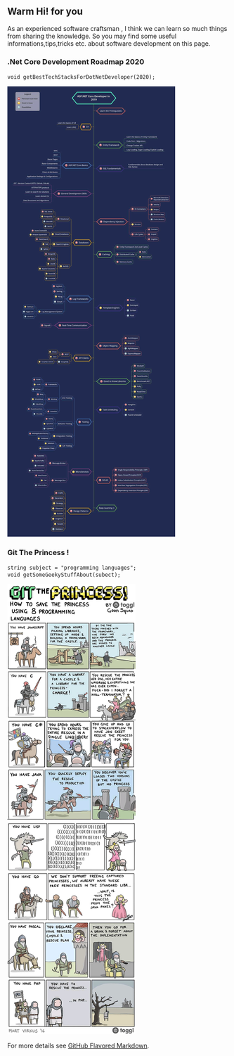 ## Warm Hi! for you

As an experienced software craftsman , I think we can learn so much things from sharing the knowledge.
So you may find some useful informations,tips,tricks etc. about software development on this page.

### .Net Core Development Roadmap 2020

```
void getBestTechStacksForDotNetDeveloper(2020);
```

<img src="images/roadmap.jpg?raw=true"/>

### Git The Princess !

```
string subject = "programming languages";
void getSomeGeekyStuffAbout(subect);
```

<img src="images/git-the-princess.jpg?raw=true"/>

For more details see [GitHub Flavored Markdown](https://guides.github.com/features/mastering-markdown/).
